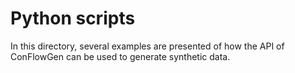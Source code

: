 # Python scripts

In this directory, several examples are presented of how the API of ConFlowGen can be used to generate synthetic data.
